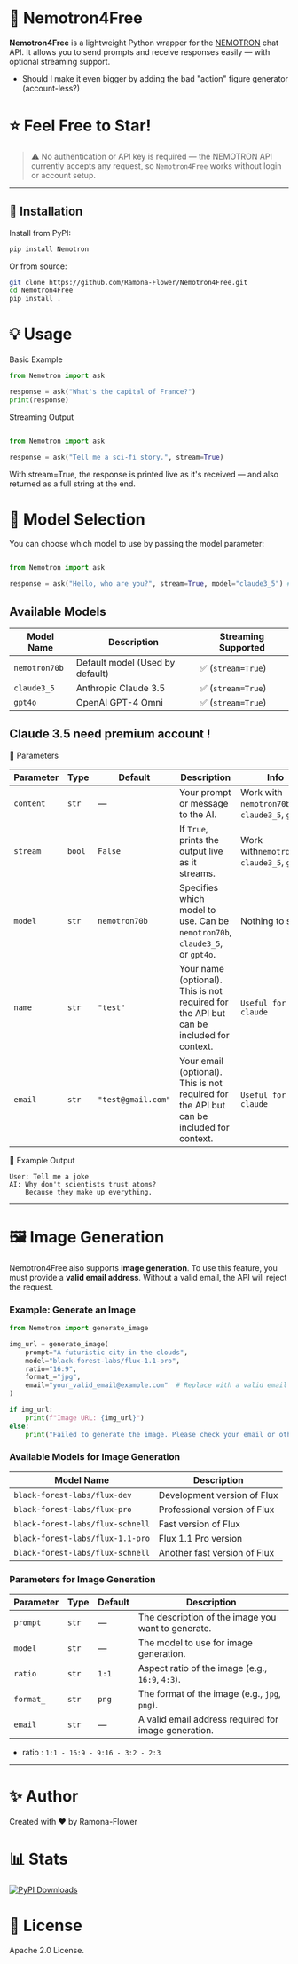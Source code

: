 # 🧠 Nemotron4Free

**Nemotron4Free** is a lightweight Python wrapper for the [NEMOTRON](https://nemotron.one) chat API. It allows you to send prompts and receive responses easily — with optional streaming support.

- Should I make it even bigger by adding the bad "action" figure generator (account-less?)
# ⭐ Feel Free to Star!

> ⚠️ No authentication or API key is required — the NEMOTRON API currently accepts any request, so `Nemotron4Free` works without login or account setup.

---

## 🚀 Installation

Install from PyPI:

```bash
pip install Nemotron
```
Or from source:

```bash
git clone https://github.com/Ramona-Flower/Nemotron4Free.git
cd Nemotron4Free
pip install .
```

# 💡 Usage
Basic Example
```python
from Nemotron import ask

response = ask("What's the capital of France?")
print(response)
```
Streaming Output
```python

from Nemotron import ask

response = ask("Tell me a sci-fi story.", stream=True)
```

With stream=True, the response is printed live as it's received — and also returned as a full string at the end.


# 🧠 Model Selection
You can choose which model to use by passing the model parameter:

```python

from Nemotron import ask

response = ask("Hello, who are you?", stream=True, model="claude3_5") # nemotron70b by default
```
## Available Models

| Model Name      | Description                | Streaming Supported |
|-----------------|----------------------------|---------------------|
| `nemotron70b`   | Default model (Used by default) | ✅ (`stream=True`)  |
| `claude3_5`     | Anthropic Claude 3.5       | ✅ (`stream=True`)  |
| `gpt4o`         | OpenAI GPT-4 Omni          | ✅ (`stream=True`)  |

## Claude 3.5 need premium account !

🔧 Parameters

| Parameter | Type   | Default | Description                                           | Info        |
|-----------|--------|---------|-------------------------------------------------------|------------------------|
| `content` | `str`  | —       | Your prompt or message to the AI.                    | Work with `nemotron70b`, `claude3_5`, `gpt4o` |
| `stream`  | `bool` | `False` | If `True`, prints the output live as it streams.      | Work with`nemotron70b`, `claude3_5`, `gpt4o` |
| `model`   | `str`  | `nemotron70b` | Specifies which model to use. Can be `nemotron70b`, `claude3_5`, or `gpt4o`. | Nothing to say |
| `name`    | `str`  | `"test"`       | Your name (optional). This is not required for the API but can be included for context. | `Useful for claude` |
| `email`   | `str`  | `"test@gmail.com"` | Your email (optional). This is not required for the API but can be included for context. | `Useful for claude` | 


🧪 Example Output
```
User: Tell me a joke
AI: Why don't scientists trust atoms?
    Because they make up everything.
```

---

# 🖼️ Image Generation

Nemotron4Free also supports **image generation**. To use this feature, you must provide a **valid email address**. Without a valid email, the API will reject the request.

### Example: Generate an Image
```python
from Nemotron import generate_image

img_url = generate_image(
    prompt="A futuristic city in the clouds",
    model="black-forest-labs/flux-1.1-pro",
    ratio="16:9",
    format_="jpg",
    email="your_valid_email@example.com"  # Replace with a valid email
)

if img_url:
    print(f"Image URL: {img_url}")
else:
    print("Failed to generate the image. Please check your email or other parameters.")
```

### Available Models for Image Generation

| Model Name                        | Description                     |
|-----------------------------------|---------------------------------|
| `black-forest-labs/flux-dev`      | Development version of Flux     |
| `black-forest-labs/flux-pro`      | Professional version of Flux    |
| `black-forest-labs/flux-schnell`  | Fast version of Flux            |
| `black-forest-labs/flux-1.1-pro`  | Flux 1.1 Pro version            |
| `black-forest-labs/flux-schnell`  | Another fast version of Flux    |

### Parameters for Image Generation

| Parameter | Type   | Default | Description                                           |
|-----------|--------|---------|-------------------------------------------------------|
| `prompt`  | `str`  | —       | The description of the image you want to generate.    |
| `model`   | `str`  | —       | The model to use for image generation.               |
| `ratio`   | `str`  | `1:1`   | Aspect ratio of the image (e.g., `16:9`, `4:3`).     |
| `format_` | `str`  | `png`   | The format of the image (e.g., `jpg`, `png`).        |
| `email`   | `str`  | —       | A valid email address required for image generation. |

- ratio : `1:1 - 16:9 - 9:16 - 3:2 - 2:3`
---

# ✨ Author
Created with ❤️ by Ramona-Flower

# 📊 Stats

[![PyPI Downloads](https://static.pepy.tech/badge/nemotron/week)](https://pepy.tech/projects/nemotron)

# 📄 License
Apache 2.0 License.
